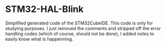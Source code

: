 # STM32-HAL-Blink
Simplified generated code of the STM32CubeIDE. This code is only for studying purposes. I just removed the comments and stripped off the error
handling codes (which of course, should not be done), I added notes to easily know what is happenning.
